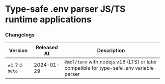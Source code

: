 # Type-safe .env parser JS/TS runtime applications

### Changelogs

| Version       | Released At | Description                                                                              |
| ------------- | ----------- | ---------------------------------------------------------------------------------------- |
| v0.7.0 `beta` | 2024-01-29  | `@mx7/tenv` with nodejs v18 (LTS) or later compatible for type-safe .env variable parser |
